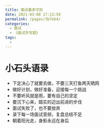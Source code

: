 ```yaml
---
title: 面试基本守则
date: 2021-03-08 17:13:59
permalink: /pages/3b7eb4/
categories:
  - 面试
  - 《面试手写题》
tags:
  - 
---
```


# 小石头语录

- 下定决心了就要去做，不要三天打鱼两天晒网
- 做好计划，做好准备，迎接每一个挑战
- 不要听风就是雨，要有自己的坚定
- 要沉下心来，踏实的迈出前进的步伐
- 面试失败了，也不要放弃
- 录下每一场面试音频，复盘总结不足
- 朝着阳光走，身影永远在身后
